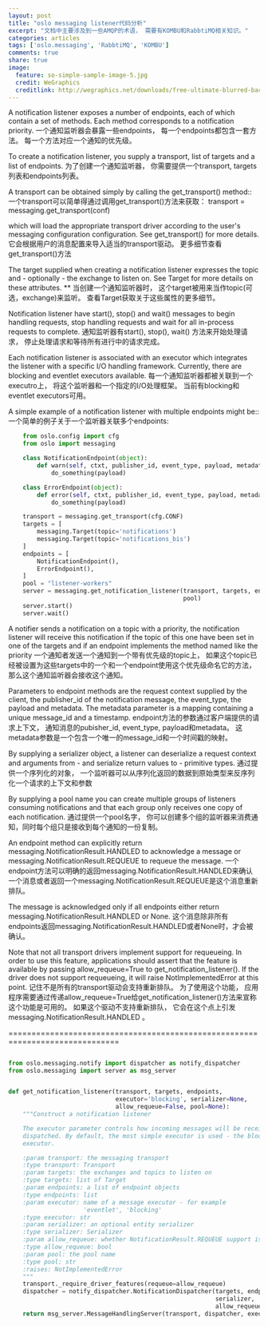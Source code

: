 ```yaml
---
layout: post
title: "oslo messaging listener代码分析"
excerpt: "文档中主要涉及到一些AMQP的术语， 需要有KOMBU和RabbtiMQ相关知识。" 
categories: articles
tags: ['oslo.messaging', 'RabbtiMQ', 'KOMBU']
comments: true
share: true
image:
  feature: so-simple-sample-image-5.jpg
  credit: WeGraphics
  creditlink: http://wegraphics.net/downloads/free-ultimate-blurred-background-pack/
---
```




A notification listener exposes a number of endpoints, each of which
contain a set of methods. Each method corresponds to a notification priority. 
一个通知监听器会暴露一些endpoints， 每一个endpoints都包含一套方法。 每一个方法对应一个通知的优先级。 

To create a notification listener, you supply a transport, list of targets and
a list of endpoints.
为了创建一个通知监听器， 你需要提供一个transport, targets列表和endpoints列表。 

A transport can be obtained simply by calling the get_transport() method::
一个transport可以简单得通过调用get_transport()方法来获取： 
    transport = messaging.get_transport(conf)

which will load the appropriate transport driver according to the user's
messaging configuration configuration. See get_transport() for more details.
它会根据用户的消息配置来导入适当的transport驱动。 更多细节查看get_transport()方法

The target supplied when creating a notification listener expresses the topic
and - optionally - the exchange to listen on. See Target for more details
on these attributes.
** 当创建一个通知监听器时， 这个target被用来当作topic(可选，exchange)来监听。 查看Target获取关于这些属性的更多细节。 


Notification listener have start(), stop() and wait() messages to begin
handling requests, stop handling requests and wait for all in-process
requests to complete.
通知监听器有start(), stop(), wait() 方法来开始处理请求， 停止处理请求和等待所有进行中的请求完成。 


Each notification listener is associated with an executor which integrates the
listener with a specific I/O handling framework. Currently, there are blocking
and eventlet executors available.
每一个通知监听器都被关联到一个executro上， 将这个监听器和一个指定的I/O处理框架。 当前有blocking和eventlet executors可用。 

A simple example of a notification listener with multiple endpoints might be::
一个简单的例子关于一个监听器关联多个endpoints: 
```python
    from oslo.config import cfg
    from oslo import messaging

    class NotificationEndpoint(object):
        def warn(self, ctxt, publisher_id, event_type, payload, metadata):
            do_something(payload)

    class ErrorEndpoint(object):
        def error(self, ctxt, publisher_id, event_type, payload, metadata):
            do_something(payload)

    transport = messaging.get_transport(cfg.CONF)
    targets = [
        messaging.Target(topic='notifications')
        messaging.Target(topic='notifications_bis')
    ]
    endpoints = [
        NotificationEndpoint(),
        ErrorEndpoint(),
    ]
    pool = "listener-workers"
    server = messaging.get_notification_listener(transport, targets, endpoints,
                                                 pool)
    server.start()
    server.wait()
```

A notifier sends a notification on a topic with a priority, the notification
listener will receive this notification if the topic of this one have been set
in one of the targets and if an endpoint implements the method named like the
priority
一个通知者发送一个通知到一个带有优先级的topic上， 如果这个topic已经被设置为这些targets中的一个和一个endpoint使用这个优先级命名它的方法， 那么这个通知监听器会接收这个通知。 

Parameters to endpoint methods are the request context supplied by the client,
the publisher_id of the notification message, the event_type, the payload and
metadata. The metadata parameter is a mapping containing a unique message_id
and a timestamp.
endpoint方法的参数通过客户端提供的请求上下文， 通知消息的pubisher_id, event_type, payload和metadata。 这metadata参数是一个包含一个唯一的message_id和一个时间戳的映射。 

By supplying a serializer object, a listener can deserialize a request context
and arguments from - and serialize return values to - primitive types.
通过提供一个序列化的对象， 一个监听器可以从序列化返回的数据到原始类型来反序列化一个请求的上下文和参数

By supplying a pool name you can create multiple groups of listeners consuming
notifications and that each group only receives one copy of each
notification.
通过提供一个pool名字， 你可以创建多个组的监听器来消费通知，同时每个组只是接收到每个通知的一份复制。 

An endpoint method can explicitly return messaging.NotificationResult.HANDLED
to acknowledge a message or messaging.NotificationResult.REQUEUE to requeue the
message.
一个endpoint方法可以明确的返回messaging.NotificationResult.HANDLED来确认一个消息或者返回一个messaging.NotificationResult.REQUEUE是这个消息重新排队。 

The message is acknowledged only if all endpoints either return
messaging.NotificationResult.HANDLED or None.
这个消息除非所有endpoints返回messaging.NotificationResult.HANDLED或者None时，才会被确认。  

Note that not all transport drivers implement support for requeueing. In order
to use this feature, applications should assert that the feature is available
by passing allow_requeue=True to get_notification_listener(). If the driver
does not support requeueing, it will raise NotImplementedError at this point.
记住不是所有的transport驱动会支持重新排队。 为了使用这个功能， 应用程序需要通过传递allow_requeue=True给get_notification_listener()方法来宣称这个功能是可用的。
 如果这个驱动不支持重新排队， 它会在这个点上引发 messaging.NotificationResult.HANDLED 。 

==============================================================================

```python

from oslo.messaging.notify import dispatcher as notify_dispatcher
from oslo.messaging import server as msg_server


def get_notification_listener(transport, targets, endpoints,
                              executor='blocking', serializer=None,
                              allow_requeue=False, pool=None):
    """Construct a notification listener

    The executor parameter controls how incoming messages will be received and
    dispatched. By default, the most simple executor is used - the blocking
    executor.

    :param transport: the messaging transport
    :type transport: Transport
    :param targets: the exchanges and topics to listen on
    :type targets: list of Target
    :param endpoints: a list of endpoint objects
    :type endpoints: list
    :param executor: name of a message executor - for example
                     'eventlet', 'blocking'
    :type executor: str
    :param serializer: an optional entity serializer
    :type serializer: Serializer
    :param allow_requeue: whether NotificationResult.REQUEUE support is needed
    :type allow_requeue: bool
    :param pool: the pool name
    :type pool: str
    :raises: NotImplementedError
    """
    transport._require_driver_features(requeue=allow_requeue)
    dispatcher = notify_dispatcher.NotificationDispatcher(targets, endpoints,
                                                          serializer,
                                                          allow_requeue, pool)
    return msg_server.MessageHandlingServer(transport, dispatcher, executor)
```
